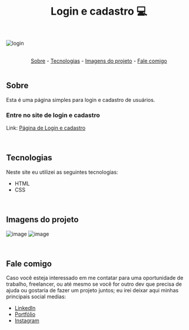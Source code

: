 <h1 align="center">Login e cadastro 💻</h1>

<br>

![login](https://user-images.githubusercontent.com/75648386/195449244-6146e4e9-c2ed-477d-bd3a-310c2453193f.gif)

<br>

<div align="center">
  <a href="#sobre">Sobre</a> -
  <a href="#tecnologias">Tecnologias</a> -
  <a href="#imagens-do-projeto">Imagens do projeto</a> -
  <a href="#fale-comigo">Fale comigo</a>
</div>

<br>

## Sobre

<p>Esta é uma página simples para login e cadastro de usuários.</p>

### Entre no site de login e cadastro

Link: <a href="https://luizmeraki.github.io/PaginaLogin/" target="blank">Página de Login e cadastro</a>

<br>

## Tecnologias

<p>Neste site eu utilizei as seguintes tecnologias:</p>

<ul>
  <li>HTML</li>
  <li>CSS</li>
</ul>

<br>

## Imagens do projeto

![image](https://user-images.githubusercontent.com/75648386/178262756-dc7f437f-6ae3-44b6-bbf5-368e8a604158.png)
![image](https://user-images.githubusercontent.com/75648386/195449595-23e6dd03-d861-4d43-a945-1438966bbc89.png)

<br>

## Fale comigo

<p>Caso você esteja interessado em me contatar para uma oportunidade de trabalho, freelancer, ou até mesmo se você for outro dev que precisa de ajuda ou gostaria de fazer
  um projeto juntos; eu irei deixar aqui minhas principais social medias:
</p>

<ul>
  <li><a href="https://www.linkedin.com/in/luiz-henrique-dev-frontend/" target="_blank">LinkedIn</a></li>
  <li><a href="https://portfolio-luizmeraki.vercel.app/" target="_blank">Portfólio</a></li>
  <li><a href="https://www.instagram.com/luizmeraki/" target="_blank">Instagram</a></li>
</ul>
